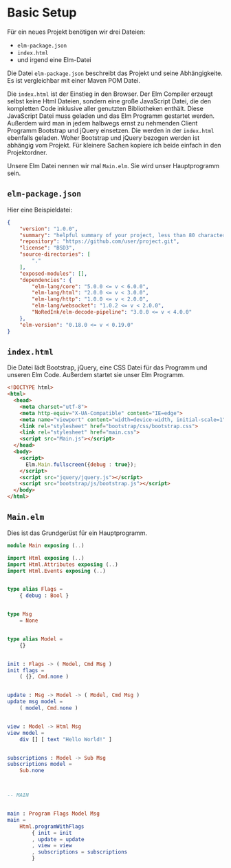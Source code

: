 # Basic Setup

Für ein neues Projekt benötigen wir drei Dateien:

- `elm-package.json`
- `index.html`
- und irgend eine Elm-Datei

Die Datei `elm-package.json` beschreibt das Projekt und seine Abhängigkeite.
Es ist vergleichbar mit einer Maven POM Datei.

Die `index.html` ist der Einstieg in den Browser. Der Elm Compiler erzeugt selbst
keine Html Dateien, sondern eine große JavaScript Datei, die den kompletten Code
inklusive aller genutzten Bibliotheken enthält. Diese JavaScript Datei muss
geladen und das Elm Programm gestartet werden. Außerdem wird man in jedem
halbwegs ernst zu nehmenden Client Programm Bootstrap und jQuery einsetzen.
Die werden in der `index.html` ebenfalls geladen. Woher Bootstrap und jQuery
bezogen werden ist abhängig vom Projekt. Für kleinere Sachen kopiere ich beide
einfach in den Projektordner.

Unsere Elm Datei nennen wir mal `Main.elm`. Sie wird unser Hauptprogramm sein.

## `elm-package.json`

Hier eine Beispieldatei:

```json
{
    "version": "1.0.0",
    "summary": "helpful summary of your project, less than 80 characters",
    "repository": "https://github.com/user/project.git",
    "license": "BSD3",
    "source-directories": [
        "."
    ],
    "exposed-modules": [],
    "dependencies": {
        "elm-lang/core": "5.0.0 <= v < 6.0.0",
        "elm-lang/html": "2.0.0 <= v < 3.0.0",
        "elm-lang/http": "1.0.0 <= v < 2.0.0",
        "elm-lang/websocket": "1.0.2 <= v < 2.0.0",
        "NoRedInk/elm-decode-pipeline": "3.0.0 <= v < 4.0.0"
    },
    "elm-version": "0.18.0 <= v < 0.19.0"
}
```

## `index.html`

Die Datei lädt Bootstrap, jQuery, eine CSS Datei für das Programm und unseren
Elm Code. Außerdem startet sie unser Elm Programm.

```HTML
<!DOCTYPE html>
<html>
  <head>
    <meta charset="utf-8">
    <meta http-equiv="X-UA-Compatible" content="IE=edge">
    <meta name="viewport" content="width=device-width, initial-scale=1">
    <link rel="stylesheet" href="bootstrap/css/bootstrap.css">
    <link rel="stylesheet" href="main.css">
    <script src="Main.js"></script>
  </head>
  <body>
    <script>
      Elm.Main.fullscreen({debug : true});
    </script>
    <script src="jquery/jquery.js"></script>
    <script src="bootstrap/js/bootstrap.js"></script>
  </body>
</html>
```

## `Main.elm`

Dies ist das Grundgerüst für ein Hauptprogramm.

```elm
module Main exposing (..)

import Html exposing (..)
import Html.Attributes exposing (..)
import Html.Events exposing (..)


type alias Flags =
    { debug : Bool }


type Msg
    = None


type alias Model =
    {}


init : Flags -> ( Model, Cmd Msg )
init flags =
    ( {}, Cmd.none )


update : Msg -> Model -> ( Model, Cmd Msg )
update msg model =
    ( model, Cmd.none )


view : Model -> Html Msg
view model =
    div [] [ text "Hello World!" ]


subscriptions : Model -> Sub Msg
subscriptions model =
    Sub.none



-- MAIN


main : Program Flags Model Msg
main =
    Html.programWithFlags
        { init = init
        , update = update
        , view = view
        , subscriptions = subscriptions
        }

```
